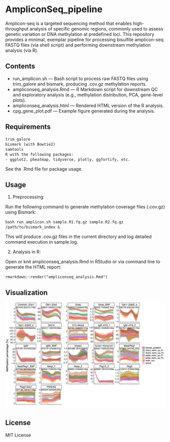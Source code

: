 # AmpliconSeq_pipeline 

Amplicon-seq is a targeted sequencing method that enables high-throughput analysis of specific genomic regions, commonly used to assess genetic variation or DNA methylation at predefined loci. This repository provides a minimal, exemplar pipeline for processing bisulfite amplicon-seq FASTQ files (via shell script) and performing downstream methylation analysis (via R).

## Contents
- run_amplicon.sh — Bash script to process raw FASTQ files using trim_galore and bismark, producing .cov.gz methylation reports.
- ampliconseq_analysis.Rmd — R Markdown script for downstream QC and exploratory analysis (e.g., methylation distribution, PCA, gene-level plots).
- ampliconseq_analysis.html — Rendered HTML version of the R analysis.
- cpg_gene_plot.pdf — Example figure generated during the analysis.


## Requirements
	trim_galore
	bismark (with Bowtie2)
	samtools
	R with the following packages:
	- ggplot2, pheatmap, tidyverse, plotly, ggfortify, etc.

See the .Rmd file for package usage.

## Usage

1.	Preprocessing:

Run the following command to generate methylation coverage files (.cov.gz) using Bismark:
```
bash run_amplicon.sh sample.R1.fq.gz sample.R2.fq.gz /path/to/bismark_index &
```
This will produce .cov.gz files in the current directory and log detailed command execution in sample.log.

2.	Analysis in R:

Open or knit ampliconseq_analysis.Rmd in RStudio or via command line to generate the HTML report:

```
rmarkdown::render("ampliconseq_analysis.Rmd")
```

## Visualization
![Example plot](./cpg_gene_plot.png)

## License

MIT License
